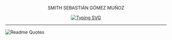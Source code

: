 <p align="center">
  SMITH SEBASTIÁN GÓMEZ MUÑOZ

<p align="center">
  <a href="https://git.io/typing-svg"><img src="https://readme-typing-svg.herokuapp.com?font=&pause=1000&color=164C64&center=true&vCenter=true&width=435&lines=Estudiante+Ingenier%C3%ADa+Inform%C3%A1tica;Desarrrollador+Full+Stack+JavaScript;La+mejor+forma+de+predecir+el+futuro;+es+crearlo" alt="Typing SVG" /></a>
<hr/>
</p>

![Readme Quotes](https://warayana.com.pe/publicaciones/wp-content/uploads/2024/02/WhatsApp-Image-2024-02-29-at-5.11.27-PM-736x410.jpeg)



